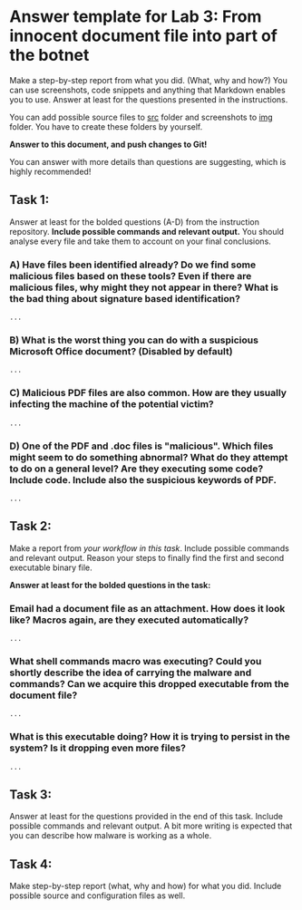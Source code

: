 # Answer template for Lab 3: From innocent document file into part of the botnet


Make a step-by-step report from what you did. (What, why and how?)
You can use screenshots, code snippets and anything that Markdown enables you to use.
Answer at least for the questions presented in the instructions.

You can add possible source files to [src](src) folder and screenshots to [img](img) folder.
You have to create these folders by yourself.


**Answer to this document, and push changes to Git!**

You can answer with more details than questions are suggesting, which is highly recommended!

## Task 1: 

Answer at least for the bolded questions  (A-D) from the instruction repository.
**Include possible commands and relevant output.** 
You should analyse every file and take them to account on your final conclusions.


### A) Have files been identified already? Do we find some malicious files based on these tools? Even if there are malicious files, why might they not appear in there? What is the bad thing about signature based identification?


```console
...
```

### B) What is the worst thing you can do with a suspicious Microsoft Office document? (Disabled by default) 

```console
...
```

### C) Malicious PDF files are also common. How are they usually infecting the machine of the potential victim?

```console
...
```

### D) One of the PDF and .doc files is "malicious". Which files might seem to do something abnormal? What do they attempt to do on a general level? Are they executing some code? Include code. Include also the suspicious keywords of PDF.

```console
...
```

## Task 2:

Make a report from *your workflow in this task*. Include possible commands and relevant output. Reason your steps to finally find the first and second executable binary file.

**Answer at least for the bolded questions in the task:**

### Email had a document file as an attachment. How does it look like? Macros again, are they executed automatically?

```console
...
```

### What shell commands macro was executing? Could you shortly describe the idea of carrying the malware and commands? Can we acquire this dropped executable from the document file?

```console
...
```

### What is this executable doing? How it is trying to persist in the system? Is it dropping even more files?

```console
...
```


## Task 3:

Answer at least for the questions provided in the end of this task.
Include possible commands and relevant output. 
A bit more writing is expected that you can describe how malware is working as a whole.

## Task 4:

Make step-by-step report (what, why and how) for what you did. Include possible source and configuration files as well.
